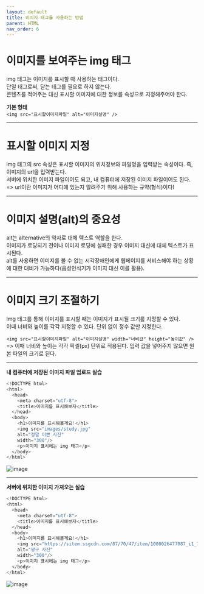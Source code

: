 ```yaml
---
layout: default
title: 이미지 태그를 사용하는 방법
parent: HTML
nav_order: 6
---  
```


# 이미지를 보여주는 img 태그  
img 태그는 이미지를 표시할 때 사용하는 태그이다.  
단일 태그로써, 닫는 태그를 필요로 하지 않는다.  
콘텐츠를 적어주는 대신 표시할 이미지에 대한 정보를 속성으로 지정해주어야 한다.  

**기본 형태**  
`<img src="표시할이미지파일" alt="이미지설명" />`  

<hr>  

# 표시할 이미지 지정  
img 태그의 src 속성은 표시할 이미지의 위치정보와 파일명을 입력받는 속성이다. 즉, 이미지의 url을 입력받는다.  
서버에 위치한 이미지 파일이어도 되고, 내 컴퓨터에 저장된 이미지 파일이어도 된다.  
=> url이란 이미지가 어디에 있는지 알려주기 위해 사용하는 규약(형식)이다!  

<hr>  

# 이미지 설명(alt)의 중요성  
alt는 alternative의 약자로 대체 텍스트 역할을 한다.  
이미지가 로딩되기 전이나 이미지 로딩에 실패한 경우 이미지 대신에 대체 텍스트가 표시된다.  
alt를 사용하면 이미지를 볼 수 없는 시각장애인에게 웹페이지를 서비스해야 하는 상황에 대한 대비가 가능하다(음성인식기가 이미지 대신 이를 활용).  

<hr>  

# 이미지 크기 조절하기  
Img 태그를 통해 이미지를 표시할 때는 이미지가 표시될 크기를 지정할 수 있다.  
이때 너비와 높이를 각각 지정할 수 있다. 단위 없이 정수 값만 지정한다.  

`<img src="표시할이미지파일" alt="이미지설명" width="너비값" height="높이값" />`  
=> 이때 너비와 높이는 각각 픽셀(px) 단위로 적용된다. 입력 값을 넣어주지 않으면 원본 파일의 크기로 된다.  

<hr>  

**내 컴퓨터에 저장된 이미지 파일 업로드 실습**  
```java
<!DOCTYPE html>
<html>
  <head>
    <meta charset="utf-8">
    <title>이미지를 표시해보자</title>
  </head>
  <body>
    <h1>이미지를 표시해볼게요!</h1>
    <img src="images/study.jpg" 
    alt="정말 이쁜 사진"
    width="300"/>
    <p>이미지 표시에는 img 태그</p>
  </body>
</html>
```  
![image](https://github.com/jjsok73379/jjsok73379.github.io/assets/114732330/c6369f32-9c2d-4e5e-8d31-0f2c68852ba8)  

<hr>  

**서버에 위치한 이미지 가져오는 실습**  
````java
<!DOCTYPE html>
<html>
  <head>
    <meta charset="utf-8">
    <title>이미지를 표시해보자</title>
  </head>
  <body>
    <h1>이미지를 표시해볼게요!</h1>
    <img src="https://sitem.ssgcdn.com/87/70/47/item/1000026477087_i1_750.jpg" 
    alt="짱구 사진"
    width="300"/>
    <p>이미지 표시에는 img 태그</p>
  </body>
</html>
````  
![image](https://github.com/jjsok73379/jjsok73379.github.io/assets/114732330/83e2f675-af5e-41d6-9357-2d22f24a2a59)